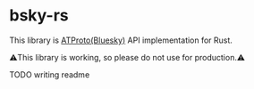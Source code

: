 # bsky-rs

This library is [ATProto(Bluesky)](https://atproto.com) API implementation for Rust.

⚠️This library is working, so please do not use for production.⚠️

TODO writing readme
